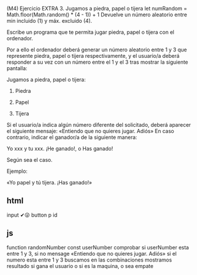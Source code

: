 (M4) Ejercicio EXTRA 3. Jugamos a piedra, papel o tijera
let numRandom = Math.floor(Math.random() * (4 - 1)) + 1
Devuelve un número aleatorio entre min incluido (1) y máx. excluido (4).

Escribe un programa que te permita jugar piedra, papel o tijera con el ordenador.

Por a ello el ordenador deberá generar un número aleatorio entre 1 y 3 que represente piedra, papel o tijera respectivamente, y el usuario/a deberá responder a su vez con un número entre el 1 y el 3 tras mostrar la siguiente pantalla:

Jugamos a piedra, papel o tijera:

1. Piedra

2. Papel

3. Tijera

Si el usuario/a indica algún número diferente del solicitado, deberá aparecer el siguiente mensaje:
«Entiendo que no quieres jugar. Adiós»
En caso contrario, indicar el ganador/a de la siguiente manera:

Yo xxx y tu xxx. ¡He ganado!, o Has ganado!

Según sea el caso.

Ejemplo:

«Yo papel y tú tijera. ¡Has ganado!»


## html
input ✔😜
button
p id 


## js
function
randomNumber
const userNumber
comprobar si userNumber esta entre 1 y 3, si no mensage «Entiendo que no quieres jugar. Adiós»
si el numero esta entre 1 y 3 buscamos en las combinaciones
mostramos resultado si gana el usuario o si es la maquina, o sea empate